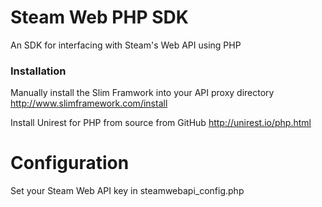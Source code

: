 Steam Web PHP SDK
================

An SDK for interfacing with Steam's Web API using PHP

### Installation

Manually install the Slim Framwork into your API proxy directory
http://www.slimframework.com/install

Install Unirest for PHP from source from GitHub
http://unirest.io/php.html

Configuration
=============

Set your Steam Web API key in steamwebapi_config.php
